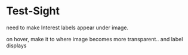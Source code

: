 # Test-Sight
need to make Interest labels appear under image.

on hover, make it to where image becomes more transparent..
and label displays
